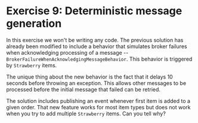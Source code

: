 # Exercise 9: Deterministic message generation

In this exercise we won't be writing any code. The previous solution has already been modified to include a behavior that simulates broker failures when acknowledging processing of a message -- `BrokerFailureWhenAcknowledgingMessageBehavior`. This behavior is triggered by `Strawberry` items.

The unique thing about the new behavior is the fact that it delays 10 seconds before throwing an exception. This allows other messages to be processed before the initial message that failed can be retried.

The solution includes publishing an event whenever first item is added to a given order. That new feature works for most item types but does not work when you try to add multiple `Strawberry` items. Can you tell why?
